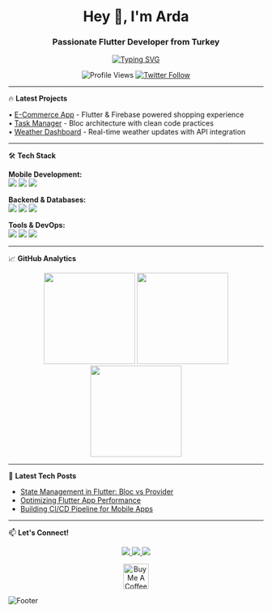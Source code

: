 <h1 align="center">Hey 👋, I'm Arda</h1>
<h3 align="center">Passionate Flutter Developer from Turkey</h3>

<p align="center">
  <a href="https://git.io/typing-svg">
    <img src="https://readme-typing-svg.demolab.com?font=Fira+Code&pause=1000&color=22D3EE&center=true&vCenter=true&width=435&lines=Cross-Platform+Maestro;Open-Source+Enthusiast;Clean+Code+Advocate;Tech+Blog+Writer" alt="Typing SVG" />
  </a>
</p>

<p align="center">
  <img src="https://komarev.com/ghpvc/?username=arda-copur&label=Profile%20Views&color=0e75b6&style=flat" alt="Profile Views" /> 
  <a href="https://twitter.com/ardacopur">
    <img src="https://img.shields.io/twitter/follow/ardacopur?logo=twitter&style=flat&color=1DA1F2" alt="Twitter Follow" />
  </a>
</p>

---

🔥 **Latest Projects**  
<!-- START: LATEST PROJECTS -->
• [E-Commerce App](https://github.com/arda-copur/ecommerce-app) - Flutter & Firebase powered shopping experience  
• [Task Manager](https://github.com/arda-copur/task-manager) - Bloc architecture with clean code practices  
• [Weather Dashboard](https://github.com/arda-copur/weather-dashboard) - Real-time weather updates with API integration  
<!-- END: LATEST PROJECTS -->

---

🛠 **Tech Stack**

<p align="left">
  <strong>Mobile Development:</strong><br>
  <img src="https://img.shields.io/badge/Flutter-02569B?style=for-the-badge&logo=flutter&logoColor=white" />
  <img src="https://img.shields.io/badge/Dart-0175C2?style=for-the-badge&logo=dart&logoColor=white" />
  <img src="https://img.shields.io/badge/Kotlin-0095D5?style=for-the-badge&logo=kotlin&logoColor=white" />
  
  <strong>Backend & Databases:</strong><br>
  <img src="https://img.shields.io/badge/Node.js-339933?style=for-the-badge&logo=nodedotjs&logoColor=white" />
  <img src="https://img.shields.io/badge/Firebase-FFCA28?style=for-the-badge&logo=firebase&logoColor=black" />
  <img src="https://img.shields.io/badge/MongoDB-47A248?style=for-the-badge&logo=mongodb&logoColor=white" />
  
  <strong>Tools & DevOps:</strong><br>
  <img src="https://img.shields.io/badge/Git-F05032?style=for-the-badge&logo=git&logoColor=white" />
  <img src="https://img.shields.io/badge/Docker-2496ED?style=for-the-badge&logo=docker&logoColor=white" />
  <img src="https://img.shields.io/badge/Postman-FF6C37?style=for-the-badge&logo=postman&logoColor=white" />
</p>

---

📈 **GitHub Analytics**

<div align="center">
  <img height="180em" src="https://github-readme-stats.vercel.app/api?username=arda-copur&show_icons=true&theme=radical&include_all_commits=true&count_private=true"/>
  <img height="180em" src="https://github-readme-streak-stats.herokuapp.com/?user=arda-copur&theme=radical"/>
  <img height="180em" src="https://github-readme-stats.vercel.app/api/top-langs/?username=arda-copur&layout=compact&langs_count=8&theme=radical"/>
</div>

---

📝 **Latest Tech Posts**  
<!-- BLOG-POST-LIST:START -->
- [State Management in Flutter: Bloc vs Provider](https://medium.com/@ardacopur/state-management-in-flutter-bloc-vs-provider-12345)
- [Optimizing Flutter App Performance](https://medium.com/@ardacopur/optimizing-flutter-app-performance-12345)
- [Building CI/CD Pipeline for Mobile Apps](https://medium.com/@ardacopur/building-ci-cd-pipeline-for-mobile-apps-12345)
<!-- BLOG-POST-LIST:END -->

---

📫 **Let's Connect!**

<p align="center">
  <a href="https://linkedin.com/in/ardacopur">
    <img src="https://img.shields.io/badge/LinkedIn-0077B5?style=for-the-badge&logo=linkedin&logoColor=white" />
  </a>
  <a href="https://medium.com/@ardacopur">
    <img src="https://img.shields.io/badge/Medium-12100E?style=for-the-badge&logo=medium&logoColor=white" />
  </a>
  <a href="mailto:ardacopur@example.com">
    <img src="https://img.shields.io/badge/Gmail-D14836?style=for-the-badge&logo=gmail&logoColor=white" />
  </a>
</p>

<p align="center">
  <a href="https://www.buymeacoffee.com/ardacopur">
    <img src="https://cdn.buymeacoffee.com/buttons/v2/default-yellow.png" height="50" alt="Buy Me A Coffee">
  </a>
</p>

![Footer](https://github.com/arda-copur/arda-copur/blob/main/assets/footer.png)
